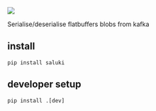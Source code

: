 ![](https://github.com/rerpha/saluki/blob/main/resources/logo.png)

Serialise/deserialise flatbuffers blobs from kafka

## install 

`pip install saluki`

## developer setup 
`pip install .[dev]`

